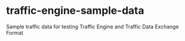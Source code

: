 # traffic-engine-sample-data
Sample traffic data for testing Traffic Engine and Traffic Data Exchange Format
